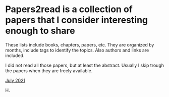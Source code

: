 # Papers2read is a collection of papers that I consider interesting enough to share

These lists include books, chapters, papers, etc.
They are organized by months, include tags to identify the topics. Also authors and links are included.

I did not read all those papers, but at least the abstract. Usually I skip trough the papers when they are freely available. 



[July 2021](list.md)

H.
